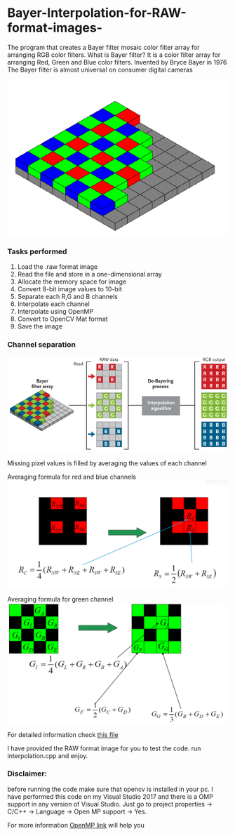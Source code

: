 # Bayer-Interpolation-for-RAW-format-images-
The program that creates a Bayer filter mosaic color filter array for arranging RGB color filters.
What is Bayer filter?
It is a color filter array for arranging Red, Green and Blue color filters. 
Invented by Bryce Bayer in 1976
The Bayer filter is almost universal on consumer digital cameras

![Alt text](/images/bayer.png)

### Tasks performed
1) Load the .raw format image 
2) Read the file and store in a one-dimensional array
3) Allocate the memory space for image
4) Convert 8-bit image values to 10-bit
5) Separate each R,G and B channels
6) Interpolate each channel
7) Interpolate using OpenMP
8) Convert to OpenCV Mat format
9) Save the image


### Channel separation

![Alt text](/images/bayer_3.jpg)

Missing pixel values is filled by averaging the values of each channel 



Averaging formula for red and blue channels
![Alt text](/images/bayer_4.PNG)

Averaging formula for green channel
![Alt text](/images/bayer_5.png)



For detailed information check [this file](https://github.com/Usmankhujaev/Bayer-Interpolation-for-RAW-format-images-using-OPENMP_library/blob/master/Bayer%20Interpolation%20using%20OpenMP.pdf)

I have provided the RAW format image for you to test the code.
run interpolation.cpp and enjoy.

### Disclaimer:

before running the code make sure that opencv is installed in your pc. I have performed this code on my Visual Studio 2017 and there is a OMP support in any version of Visual Studio. Just go to project properties -> C/C++ -> Language -> Open MP support -> Yes. 

For more information [OpenMP link](https://www.openmp.org/) will help you
